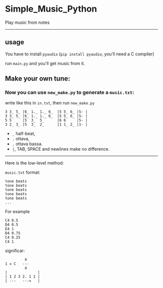 # Simple_Music_Python
Play music from notes

---
## usage
You have to install `pyaudio` (`pip install pyaudio`, you'll need a C compiler)

run `main.py` and you'll get music from it.

## Make your own tune:
### Now you can use `new_make.py` to generate a `music.txt`:
write like this in `in.txt`, then run `new_make.py`
```
3 3_ 5_ |6_ 1._ 1._ 6_	|5 5_ 6_ |5- |
3 3_ 5_ |6_ 1._ 1._ 6_	|5 5_ 6_ |5- |
5 5     |5  3_  5_      |6 6     |5- |
3 2_ 3_ |5  3_  2_      |1 1_ 2_ |1- |
```
- `_` half-beat,
- `.` ottava,
- `,` ottava bassa.
- `|`, TAB, SPACE and newlines make no difference.
---
Here is the low-level method:

`music.txt` format:
```
tone beats  
tone beats  
tone beats  
tone beats  
tone beats  
...
```

For example
```
C4 0.5
D4 0.5
E4 1
D4 0.75
C4 0.25
C4 1
```
significar:
```
         4 
1 = C   --- 
         4 
|              |
| 1 2 3 2. 1 1 |
| ---   ---=   |
```

